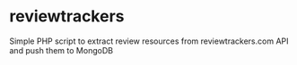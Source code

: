 # reviewtrackers
Simple PHP script to extract review resources from reviewtrackers.com API and push them to MongoDB
